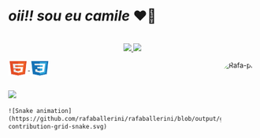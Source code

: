 ## <h1> _oii!! sou eu camile_ ❤️👾 <h1/>
<div align="center">
  <a href="https://github.com/rafaballerini">
  <img height="180em" src="https://github-readme-stats.vercel.app/api?username=camileaggio&show_icons=true&theme=radical&include_all_commits=true&count_private=true"/>
  <img height="80em" src="https://github-readme-stats.vercel.app/api/top-langs/?username=camileaggio&layout=compact&langs_count=7&theme=radical"/>
</div>
<div style="display: inline_block"><br>
 <img align="center" alt="camile-HTML" height="30" width="40" src="https://raw.githubusercontent.com/devicons/devicon/master/icons/html5/html5-original.svg">
  <img align="center" alt="camile-CSS" height="30" width="40" src="https://raw.githubusercontent.com/devicons/devicon/master/icons/css3/css3-original.svg">
  <img align="right" alt="Rafa-pic" height="150" style="border-radius:50px;" src="https://picrew.me/shareImg/org/202207/1524872_1iUckSqA.png">
</div>

##
 
<div> 
   <a href = "mailto:camileaggio@gmail.com"><img src="https://img.shields.io/badge/-Gmail-%23333?style=for-the-badge&logo=gmail&logoColor=white" target="_blank"></a>
   
    ![Snake animation](https://github.com/rafaballerini/rafaballerini/blob/output/github-contribution-grid-snake.svg)
    
   <div/>
  
  
